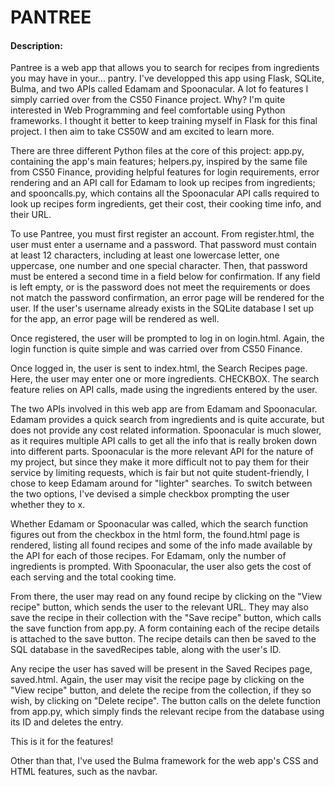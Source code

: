 # PANTREE

#### Description:

Pantree is a web app that allows you to search for recipes from ingredients you may have in your... pantry.
I've developped this app using Flask, SQLite, Bulma, and two APIs called Edamam and Spoonacular.
A lot fo features I simply carried over from the CS50 Finance project. Why? I'm quite interested in Web Programming and feel comfortable using Python frameworks. I thought it better to keep training myself in Flask for this final project. I then aim to take CS50W and am excited to learn more.

There are three different Python files at the core of this project: app.py, containing the app's main features; helpers.py, inspired by the same file from CS50 Finance, providing helpful features for login requirements, error rendering and an API call for Edamam to look up recipes from ingredients; and spooncalls.py, which contains all the Spoonacular API calls required to look up recipes form ingredients, get their cost, their cooking time info, and their URL.

To use Pantree, you must first register an account. From register.html, the user must enter a username and a password. That password must contain at least 12 characters, including at least one lowercase letter, one uppercase, one number and one special character. Then, that password must be entered a second time in a field below for confirmation.
If any field is left empty, or is the password does not meet the requirements or does not match the password confirmation, an error page will be rendered for the user.
If the user's username already exists in the SQLite database I set up for the app, an error page will be rendered as well.

Once registered, the user will be prompted to log in on login.html. Again, the login function is quite simple and was carried over from CS50 Finance.

Once logged in, the user is sent to index.html, the Search Recipes page. Here, the user may enter one or more ingredients. CHECKBOX. The search feature relies on API calls, made using the ingredients entered by the user.

The two APIs involved in this web app are from Edamam and Spoonacular.
Edamam provides a quick search from ingredients and is quite accurate, but does not provide any cost related information.
Spoonacular is much slower, as it requires multiple API calls to get all the info that is really broken down into different parts.
Spoonacular is the more relevant API for the nature of my project, but since they make it more difficult not to pay them for their service by limiting requests, which is fair but not quite student-friendly, I chose to keep Edamam around for "lighter" searches.
To switch between the two options, I've devised a simple checkbox prompting the user whether they to x.

Whether Edamam or Spoonacular was called, which the search function figures out from the checkbox in the html form, the found.html page is rendered, listing all found recipes and some of the info made available by the API for each of those recipes. For Edamam, only the number of ingredients is prompted. With Spoonacular, the user also gets the cost of each serving and the total cooking time.

From there, the user may read on any found recipe by clicking on the "View recipe" button, which sends the user to the relevant URL. They may also save the recipe in their collection with the "Save recipe" button, which calls the save function from app.py. A form containing each of the recipe details is attached to the save button. The recipe details can then be saved to the SQL database in the savedRecipes table, along with the user's ID.

Any recipe the user has saved will be present in the Saved Recipes page, saved.html. Again, the user may visit the recipe page by clicking on the "View recipe" button, and delete the recipe from the collection, if they so wish, by clicking on "Delete recipe". The button calls on the delete function from app.py, which simply finds the relevant recipe from the database using its ID and deletes the entry.

This is it for the features!

Other than that, I've used the Bulma framework for the web app's CSS and HTML features, such as the navbar.


